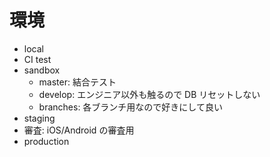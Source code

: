 # 環境

- local
- CI test
- sandbox
  - master: 結合テスト
  - develop: エンジニア以外も触るので DB リセットしない
  - branches: 各ブランチ用なので好きにして良い
- staging
- 審査: iOS/Android の審査用
- production
